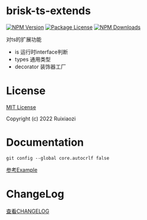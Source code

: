 # brisk-ts-extends

<a href="https://www.npmjs.com/package/brisk-ts-extends"><img src="https://img.shields.io/npm/v/brisk-ts-extends.svg" alt="NPM Version" /></a>
<a href="https://www.npmjs.com/package/brisk-ts-extends"><img src="https://img.shields.io/npm/l/brisk-ts-extends.svg" alt="Package License" /></a>
<a href="https://www.npmjs.com/package/brisk-ts-extends"><img src="https://img.shields.io/npm/dm/brisk-ts-extends.svg" alt="NPM Downloads" /></a>

对ts的扩展功能

+ is 运行时interface判断
+ types 通用类型
+ decorator 装饰器工厂


# License

[MIT License](./LICENSE)

Copyright (c) 2022 Ruixiaozi

# Documentation

`git config --global core.autocrlf false`

[参考Example](./example)

# ChangeLog

[查看CHANGELOG](./CHANGELOG.md)